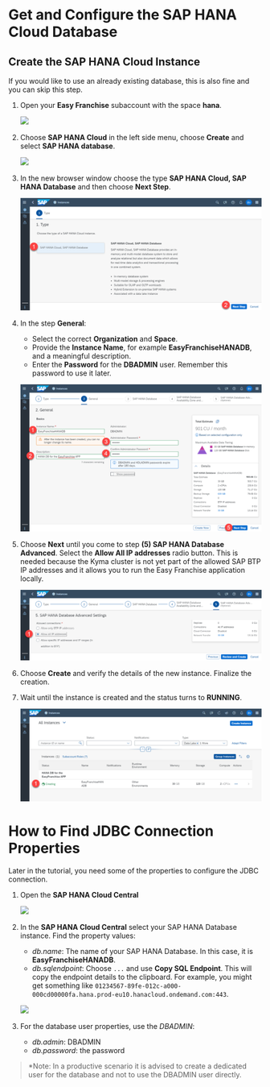 # Get and Configure the SAP HANA Cloud Database

## Create the SAP HANA Cloud Instance

If you would like to use an already existing database, this is also fine and you can skip this step.

1. Open your **Easy Franchise** subaccount with the space **hana**.

   ![](images/openHanaSpace.png)

2. Choose **SAP HANA Cloud** in the left side menu, choose **Create** and select **SAP HANA database**.

   ![](images/createHANA-step1.png)

3. In the new browser window choose the type **SAP HANA Cloud, SAP HANA Database** and then choose **Next Step**.

   ![](images/createHANA-step2.png)

4. In the step **General**:
   * Select the correct **Organization** and **Space**.
   * Provide the **Instance Name**, for example **EasyFranchiseHANADB**, and a meaningful description.
   * Enter the **Password** for the **DBADMIN** user. Remember this password to use it later.

   ![](images/createHANA-step3.png)

5. Choose **Next** until you come to step **(5) SAP HANA Database Advanced**. Select the **Allow All IP addresses** radio button. This is needed because the Kyma cluster is not yet part of the allowed SAP BTP IP addresses and it allows you to run the Easy Franchise application locally.

   ![](images/createHANA-step4.png)

5. Choose **Create** and verify the details of the new instance. Finalize the creation.

6. Wait until the instance is created and the status turns to **RUNNING**.

   ![](images/runningHana.png)


# How to Find JDBC Connection Properties

Later in the tutorial, you need some of the properties to configure the JDBC connection.

1. Open the **SAP HANA Cloud Central**
   
   ![](images/openSAPHANACloudCenter.png)
2. In the **SAP HANA Cloud Central** select your SAP HANA Database instance. Find the property values:
   - *db.name*: The name of your SAP HANA Database. In this case, it is **EasyFranchiseHANADB**.
   - *db.sqlendpoint*: Choose `...` and use **Copy SQL Endpoint**. This will copy the endpoint details to the clipboard.
      For example, you might get something like `01234567-89fe-012c-a000-000cd00000fa.hana.prod-eu10.hanacloud.ondemand.com:443`.

   ![](images/findProps.png)

1. For the database user properties, use the *DBADMIN*:
   - *db.admin*: DBADMIN
   - *db.password*: the password

> *Note: In a productive scenario it is advised to create a dedicated user for the database and not to use the DBADMIN user directly. 
